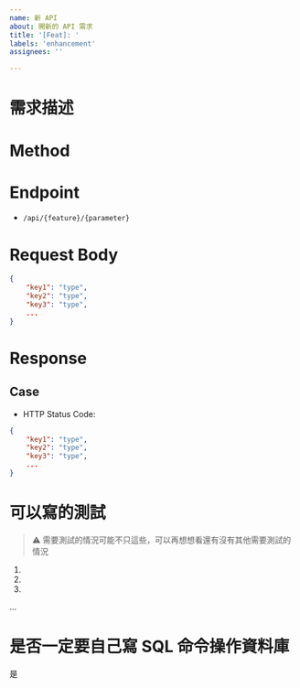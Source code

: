 ```yaml
---
name: 新 API
about: 開新的 API 需求
title: '[Feat]: '
labels: 'enhancement'
assignees: ''

---
```


# 需求描述



# Method



# Endpoint

-  `/api/{feature}/{parameter}`

# Request Body

```json
{
    "key1": "type",
    "key2": "type",
    "key3": "type",
    ...
}
```

# Response

## Case

- HTTP Status Code: 

```json
{
    "key1": "type",
    "key2": "type",
    "key3": "type",
    ...
}
```

# 可以寫的測試

> ⚠️ 需要測試的情況可能不只這些，可以再想想看還有沒有其他需要測試的情況

1. 
2. 
3.
...

# 是否一定要自己寫 SQL 命令操作資料庫

是 

